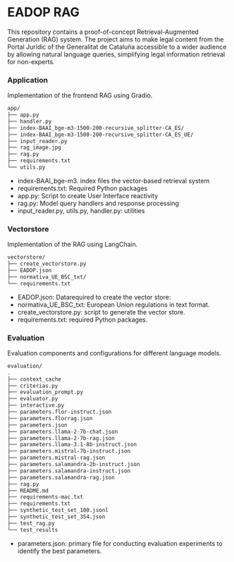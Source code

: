 #  EADOP RAG
This repository contains a proof-of-concept Retrieval-Augmented Generation (RAG) system. The project aims to make legal content from the Portal Jurídic of the Generalitat de Cataluña accessible to a wider audience by allowing natural language queries, simplifying legal information retrieval for non-experts.

### Application

Implementation of the frontend RAG using Gradio.

```bash
app/
├── app.py
├── handler.py
├── index-BAAI_bge-m3-1500-200-recursive_splitter-CA_ES/
├── index-BAAI_bge-m3-1500-200-recursive_splitter-CA_ES_UE/
├── input_reader.py
├── rag_image.jpg
├── rag.py
├── requirements.txt
└── utils.py
```
- index-BAAI_bge-m3. index files the vector-based retrieval system
- requirements.txt: Required Python packages
- app.py: Script to create User Interface reactivity
- rag.py: Model query handlers and response processing
- input_reader.py, utils.py, handler.py: utilities

### Vectorstore

Implementation of the RAG using LangChain. 
```bash
vectorstore/
├── create_vectorstore.py
├── EADOP.json
├── normativa_UE_BSC_txt/
└── requirements.txt
```

- EADOP.json: Datarequired to create the vector store:
- normativa_UE_BSC_txt: European Union regulations in text format.
- create_vectorstore.py:  script to generate the vector store.
- requirements.txt: required Python packages.


### Evaluation

Evaluation components and configurations for different language models.

```bash
evaluation/
.
├── context_cache
├── criterias.py
├── evaluation_prompt.py
├── evaluator.py
├── interactive.py
├── parameters.flor-instruct.json
├── parameters.florrag.json
├── parameters.json
├── parameters.llama-2-7b-chat.json
├── parameters.llama-2-7b-rag.json
├── parameters.llama-3.1-8b-instruct.json
├── parameters.mistral-7b-instruct.json
├── parameters.mistral-rag.json
├── parameters.salamandra-2b-instruct.json
├── parameters.salamandra-instruct.json
├── parameters.salamandra-rag.json
├── rag.py
├── README.md
├── requirements-mac.txt
├── requirements.txt
├── synthetic_test_set_100.jsonl
├── synthetic_test_set_354.json
├── test_rag.py
└── test_results
```
-  parameters.json: primary file for conducting evaluation experiments to identify the best parameters.
